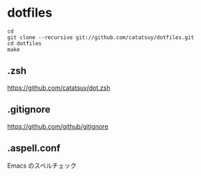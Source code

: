 dotfiles
==================================

    cd
    git clone --recursive git://github.com/catatsuy/dotfiles.git
    cd dotfiles
    make

## .zsh

https://github.com/catatsuy/dot.zsh

## .gitignore

https://github.com/github/gitignore

## .aspell.conf

Emacs のスペルチェック
